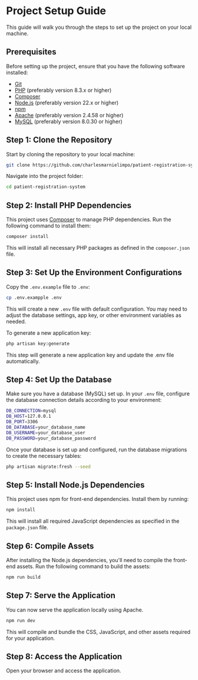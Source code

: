 # Project Setup Guide

This guide will walk you through the steps to set up the project on your local machine.

## Prerequisites

Before setting up the project, ensure that you have the following software installed:

-   [Git](https://git-scm.com/downloads)
-   [PHP](https://www.php.net/downloads.php) (preferably version 8.3.x or higher)
-   [Composer](https://getcomposer.org/download/)
-   [Node.js](https://nodejs.org/) (preferably version 22.x or higher)
-   [npm](https://www.npmjs.com/get-npm)
-   [Apache](https://httpd.apache.org/download.cgi) (preferably version 2.4.58 or higher)
-   [MySQL](https://dev.mysql.com/downloads/mysql/) (preferably version 8.0.30 or higher)

## Step 1: Clone the Repository

Start by cloning the repository to your local machine:

```bash
git clone https://github.com/charlesmarnielimpo/patient-registration-system.git
```

Navigate into the project folder:

```bash
cd patient-registration-system
```

## Step 2: Install PHP Dependencies

This project uses [Composer](https://getcomposer.org/download) to manage PHP dependencies. Run the following command to install them:

```bash
composer install
```

This will install all necessary PHP packages as defined in the `composer.json` file.

## Step 3: Set Up the Environment Configurations

Copy the `.env.example` file to `.env`:

```bash
cp .env.exampple .env
```

This will create a new `.env` file with default configuration. You may need to adjust the database settings, app key, or other environment variables as needed.

To generate a new application key:

```bash
php artisan key:generate
```

This step will generate a new application key and update the .env file automatically.

## Step 4: Set Up the Database

Make sure you have a database (MySQL) set up. In your `.env` file, configure the database connection details according to your environment:

```bash
DB_CONNECTION=mysql
DB_HOST=127.0.0.1
DB_PORT=3306
DB_DATABASE=your_database_name
DB_USERNAME=your_database_user
DB_PASSWORD=your_database_password
```

Once your database is set up and configured, run the database migrations to create the necessary tables:

```bash
php artisan migrate:fresh --seed
```

## Step 5: Install Node.js Dependencies

This project uses npm for front-end dependencies. Install them by running:

```bash
npm install
```

This will install all required JavaScript dependencies as specified in the `package.json` file.

## Step 6: Compile Assets

After installing the Node.js dependencies, you'll need to compile the front-end assets. Run the following command to build the assets:

```bash
npm run build
```

## Step 7: Serve the Application

You can now serve the application locally using Apache.

```bash
npm run dev
```

This will compile and bundle the CSS, JavaScript, and other assets required for your application.

## Step 8: Access the Application

Open your browser and access the application.
